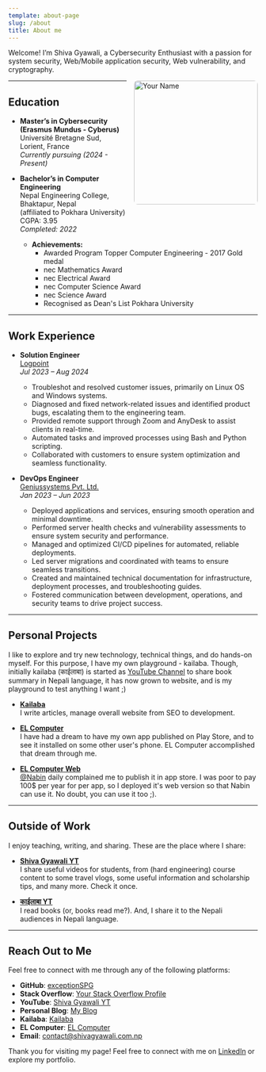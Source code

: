 ```yaml
---
template: about-page
slug: /about
title: About me
---
```

Welcome! I’m Shiva Gyawali, a Cybersecurity Enthusiast with a passion for system security, Web/Mobile application security, Web vulnerability, and cryptography.

<img src="/assets/12393205962.png" alt="Your Name" style="float: right; margin-left: 15px; width: 250px; border-radius: 8px;"/>

- - -

## Education

- **Master’s in Cybersecurity (Erasmus Mundus - Cyberus)** <br>
    Université Bretagne Sud, Lorient, France  
  *Currently pursuing (2024 - Present)*

- **Bachelor’s in Computer Engineering**  
  Nepal Engineering College, Bhaktapur, Nepal <br>
  (affiliated to Pokhara University)  
  CGPA: 3.95  
  *Completed: 2022*

  - **Achievements:**
    - Awarded Program Topper Computer Engineering - 2017 Gold medal
    - nec Mathematics Award
    - nec Electrical Award
    - nec Computer Science Award
    - nec Science Award
    - Recognised as Dean's List Pokhara University 

- - -


## Work Experience

- **Solution Engineer**  
  [Logpoint](https://www.logpoint.com/en/)  
  *Jul 2023 – Aug 2024*

  - Troubleshot and resolved customer issues, primarily on Linux OS and Windows systems.
  - Diagnosed and fixed network-related issues and identified product bugs, escalating them to the engineering team.
  - Provided remote support through Zoom and AnyDesk to assist clients in real-time.
  - Automated tasks and improved processes using Bash and Python scripting.
  - Collaborated with customers to ensure system optimization and seamless functionality.


- **DevOps Engineer**  
  [Geniussystems Pvt. Ltd.](https://geniussystems.com.np/)  
  *Jan 2023 – Jun 2023*

  - Deployed applications and services, ensuring smooth operation and minimal downtime.
  - Performed server health checks and vulnerability assessments to ensure system security and performance.
  - Managed and optimized CI/CD pipelines for automated, reliable deployments.
  - Led server migrations and coordinated with teams to ensure seamless transitions.
  - Created and maintained technical documentation for infrastructure, deployment processes, and troubleshooting guides.
  - Fostered communication between development, operations, and security teams to drive project success.

- - -

## Personal Projects
I like to explore and try new technology, technical things, and do hands-on myself. For this purpose, I have my own playground - kailaba. Though, initially kailaba (काईलाबा) is started as [YouTube Channel](https://www.youtube.com/@official.kailaba) to share book summary in Nepali language, it has now grown to website, and is my playground to test anything I want ;)

- **<a href="https://kailaba.com" target="_blank" rel="noopener noreferrer">Kailaba</a>**  
  I write articles, manage overall website from SEO to development.

- **[EL Computer](https://play.google.com/store/apps/details?id=com.kailaba.computer)**  
  I have had a dream to have my own app published on Play Store, and to see it installed on some other user's phone. EL Computer accomplished that dream through me.

- **[EL Computer Web](https://elcomputerweb.kailaba.com/)**  
  [@Nabin](https://github.com/IBA4) daily complained me to publish it in app store. I was poor to pay 100$ per year for per app, so I deployed it's web version so that Nabin can use it. No doubt, you can use it too ;).

- - -

## Outside of Work
I enjoy teaching, writing, and sharing. These are the place where I share:
  - **<a href="https://www.youtube.com/@ShivaGyawali" target="_blank" rel="noopener noreferrer">Shiva Gyawali YT</a>**  
  I share useful videos for students, from (hard engineering) course content to some travel vlogs, some useful information and scholarship tips, and many more. Check it once.

- **[काईलाबा YT](https://www.youtube.com/@official.kailaba)**  
  I read books (or, books read me?). And, I share it to the Nepali audiences in Nepali language.


- - -
## Reach Out to Me

Feel free to connect with me through any of the following platforms:

- **GitHub**: [exceptionSPG](https://github.com/exceptionSPG)  
- **Stack Overflow**: [Your Stack Overflow Profile](https://stackoverflow.com/users/youruserid)  
- **YouTube**: [Shiva Gyawali YT](https://youtube.com/@ShivaGyawali)  
- **Personal Blog**: [My Blog](https://shivagyawali.com.np)  
- **Kailaba**: [Kailaba](https://kailaba.com)  
- **EL Computer**: [EL Computer](https://elcomputerweb.com)  
- **Email**: [contact@shivagyawali.com.np](mailto:contact@shivagyawali.com.np)  


Thank you for visiting my page! Feel free to connect with me on [LinkedIn](https://www.linkedin.com/in/shiva-prasad-gyawali-440745159/) or explore my portfolio.

